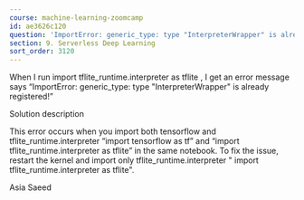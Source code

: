 ```yaml
---
course: machine-learning-zoomcamp
id: ae3626c120
question: 'ImportError: generic_type: type "InterpreterWrapper" is already registered!'
section: 9. Serverless Deep Learning
sort_order: 3120
---
```


When I run   import tflite_runtime.interpreter as tflite , I get an error message says “ImportError: generic_type: type "InterpreterWrapper" is already registered!”

Solution description

This error occurs when you import both tensorflow  and tflite_runtime.interpreter  “import tensorflow as tf” and “import tflite_runtime.interpreter as tflite” in the same notebook.  To fix the issue, restart the kernel and import only tflite_runtime.interpreter " import tflite_runtime.interpreter as tflite".

Asia Saeed

